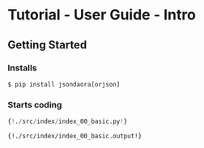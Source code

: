 # Tutorial - User Guide - Intro

## Getting Started

### Installs

```
$ pip install jsondaora[orjson]
```

### Starts coding


```python
{!./src/index/index_00_basic.py!}
```

```
{!./src/index/index_00_basic.output!}
```
